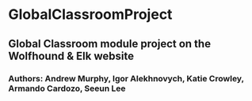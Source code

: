 # GlobalClassroomProject
## Global Classroom module project on the Wolfhound &amp; Elk website
### Authors: Andrew Murphy, Igor Alekhnovych, Katie Crowley, Armando Cardozo, Seeun Lee
